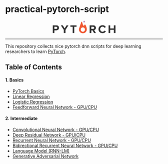 # practical-pytorch-script

<p align="center"><img width="40%" src="pic/pytorch_pic.png" /></p>

--------------------------------------------------------------------------------

This repository collects nice pytorch dnn scripts for deep learning researchers to learn [PyTorch](https://github.com/pytorch/pytorch). 
<br/>

## Table of Contents

#### 1. Basics
* [PyTorch Basics](https://github.com/HowardNTUST/practical-pytorch-script/blob/master/01-basics/pytorch_basics/main.py)
* [Linear Regression](https://github.com/HowardNTUST/practical-pytorch-script/blob/master/01-basics/linear_regression/main.py)
* [Logistic Regression](https://github.com/HowardNTUST/practical-pytorch-script/blob/master/01-basics/logistic_regression/main.py)
* [Feedforward Neural Network - GPU/CPU](https://github.com/HowardNTUST/practical-pytorch-script/tree/master/01-basics/feedforward_neural_network)

#### 2. Intermediate
* [Convolutional Neural Network - GPU/CPU](https://github.com/HowardNTUST/practical-pytorch-script/tree/master/02-intermediate/convolutional_neural_network)
* [Deep Residual Network - GPU/CPU](https://github.com/HowardNTUST/practical-pytorch-script/tree/master/02-intermediate/deep_residual_network)
* [Recurrent Neural Network - GPU/CPU](https://github.com/HowardNTUST/practical-pytorch-script/tree/master/02-intermediate/recurrent_neural_network)
* [Bidirectional Recurrent Neural Network - GPU/CPU](https://github.com/HowardNTUST/practical-pytorch-script/tree/master/02-intermediate/bidirectional_recurrent_neural_network)
* [Language Model (RNN-LM)](https://github.com/HowardNTUST/practical-pytorch-script/tree/master/02-intermediate/language_model)
* [Generative Adversarial Network](https://github.com/HowardNTUST/practical-pytorch-script/tree/master/02-intermediate/generative_adversarial_network)
